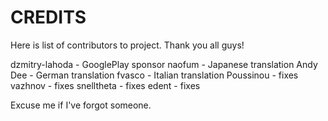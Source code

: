 CREDITS
=======

Here is list of contributors to project. Thank you all guys!

dzmitry-lahoda - GooglePlay sponsor
naofum - Japanese translation
Andy Dee - German translation
fvasco - Italian translation
Poussinou - fixes
vazhnov - fixes
snelltheta - fixes
edent - fixes

Excuse me if I've forgot someone.
